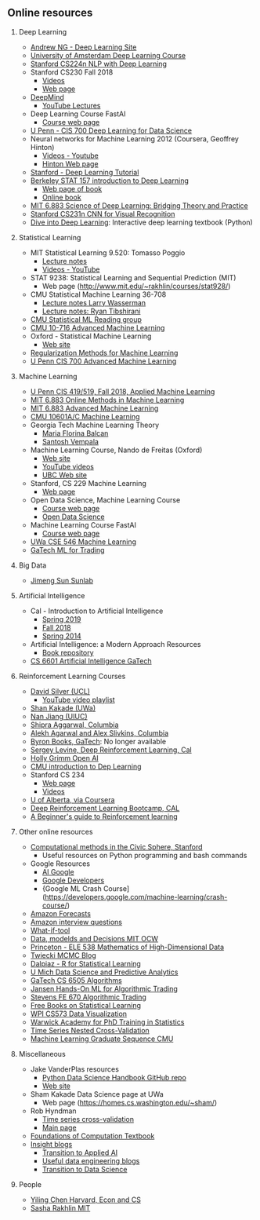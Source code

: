 ## Online resources 

1. Deep Learning  
     + [Andrew NG - Deep Learning Site](https://www.deeplearning.ai)
     + [University of Amsterdam Deep Learning Course](https://uvadlc.github.io)
     + [Stanford CS224n NLP with Deep Learning](https://web.stanford.edu/class/cs224n)
     + Stanford CS230 Fall 2018
          - [Videos](https://www.youtube.com/watch?v=PySo_6S4ZAg&list=PLoROMvodv4rOABXSygHTsbvUz4G_YQhOb)
          - [Web page](https://cs230.stanford.edu)
     + [DeepMind](https://deepmind.com)  
          + [YouTube Lectures](https://www.youtube.com/channel/UCP7jMXSY2xbc3KCAE0MHQ-A)
     + Deep Learning Course FastAI
          + [Course web page](http://course18.fast.ai/index.html)
     + [U Penn - CIS 700 Deep Learning for Data Science](https://www.seas.upenn.edu/~cis700dl/index.html)
     + Neural networks for Machine Learning 2012 (Coursera, Geoffrey Hinton)  
          + [Videos - Youtube](https://www.youtube.com/playlist?list=PLoRl3Ht4JOcdU872GhiYWf6jwrk_SNhz9)
          + [Hinton Web page](http://www.cs.toronto.edu/~hinton/)
     + [Stanford - Deep Learning Tutorial](http://ufldl.stanford.edu/)
     + [Berkeley STAT 157 introduction to Deep Learning](https://courses.d2l.ai/berkeley-stat-157/index.html)     
          + [Web page of book](d2l.ai)
          + [Online book](numpy.d2l.ai)
     + [MIT 6.883 Science of Deep Learning: Bridging Theory and Practice](https://stellar.mit.edu/S/course/6/sp18/6.883/index.html)
     + [Stanford CS231n CNN for Visual Recognition](http://cs231n.stanford.edu/)
     + [Dive into Deep Learning](https://d2l.ai/): Interactive deep learning textbook (Python)

2.   Statistical Learning  
     + MIT Statistical Learning 9.520: Tomasso Poggio  
          - [Lecture notes](http://www.mit.edu/~9.520/fall18/)  
          - [Videos - YouTube](https://www.youtube.com/watch?list=PLyGKBDfnk-iCXhuP9W-BQ9q2RkEIA5I5f&v=Q5itLKscYTA)
     + STAT 9238: Statistical Learning and Sequential Prediction (MIT) 
          + Web page (http://www.mit.edu/~rakhlin/courses/stat928/)              
     + CMU Statistical Machine Learning 36-708  
          - [Lecture notes Larry Wasserman](http://www.stat.cmu.edu/~larry/=sml/)  
          - [Lecture notes: Ryan Tibshirani](http://www.stat.cmu.edu/~ryantibs/statml/)
     + [CMU Statistical ML Reading group](http://statml.cs.cmu.edu/)
     + [CMU 10-716 Advanced Machine Learning](http://www.cs.cmu.edu/~pradeepr/716/)
     + Oxford - Statistical Machine Learning  
          + [Web site](http://www.stats.ox.ac.uk/~palamara/teaching/SML18/SML18.html)
     + [Regularization Methods for Machine Learning](http://lcsl.mit.edu/courses/master/RegML/)
     + [U Penn CIS 700 Advanced Machine Learning](https://www.seas.upenn.edu/~cis700dr/Spring19/)

3.   Machine Learning  
     + [U Penn CIS 419/519, Fall 2018, Applied Machine Learning](https://www.seas.upenn.edu/~cis519/fall2018/)
     + [MIT 6.883 Online Methods in Machine Learning](http://www.mit.edu/~rakhlin/6.883/)
     + [MIT 6.883 Advanced Machine Learning](http://people.csail.mit.edu/stefje/fall15/index.html)
     + [CMU 10601A/C Machine Learning](https://www.cs.cmu.edu/~roni/10601/)
     + Georgia Tech Machine Learning Theory  
          + [Maria Florina Balcan](http://www.cs.cmu.edu/~ninamf/ML13/index.html)  
          + [Santosh Vempala](https://cs7545.wordpress.com/)
     + Machine Learning Course, Nando de Freitas (Oxford)  
          + [Web site](https://www.cs.ox.ac.uk/people/nando.defreitas/machinelearning/)
          + [YouTube videos](https://www.youtube.com/user/ProfNandoDF)
          + [UBC Web site](https://www.cs.ubc.ca/~nando/)
     + Stanford, CS 229 Machine Learning
          + [Web page](http://cs229.stanford.edu/)
     + Open Data Science, Machine Learning Course  
          + [Course web page](https://mlcourse.ai/)
          + [Open Data Science](https://ods.ai/en/)
     + Machine Learning Course FastAI
          + [Course web page](http://course18.fast.ai/ml.html)
     + [UWa CSE 546 Machine Learning](https://courses.cs.washington.edu/courses/cse546/18au/)
     + [GaTech ML for Trading](https://quantsoftware.gatech.edu)
 
4.   Big Data  
     + [Jimeng Sun Sunlab](https://sunlab.org)

5.   Artificial Intelligence  
     + Cal - Introduction to Artificial Intelligence  
          + [Spring 2019](https://inst.eecs.berkeley.edu/~cs188/sp19/)
          + [Fall 2018](https://inst.eecs.berkeley.edu/~cs188/fa18/)
          + [Spring 2014](http://ai.berkeley.edu/lecture_videos.html)  
     + Artificial Intelligence: a Modern Approach Resources  
          + [Book repository](http://aima.cs.berkeley.edu/)
     + [CS 6601 Artificial Intelligence GaTech](https://www.cc.gatech.edu/~thad/6601-gradAI-fall2015/CS6601.html)
    
6. Reinforcement Learning Courses  
     + [David Silver (UCL)](http://www0.cs.ucl.ac.uk/staff/D.Silver/web/Teaching.html)  
          + [YouTube video playlist](https://www.youtube.com/playlist?list=PLqYmG7hTraZDM-OYHWgPebj2MfCFzFObQ)
     + [Shan Kakade (UWa)](https://courses.cs.washington.edu/courses/cse599m/19sp/)
     + [Nan Jiang (UIUC)](https://nanjiang.cs.illinois.edu/cs598/)
     + [Shipra Aggarwal, Columbia](https://ieor8100.github.io/rl/)  
     + [Alekh Agarwal and Alex Slivkins, Columbia](http://alekhagarwal.net/bandits_and_rl/)
     + [Byron Books, GaTech](https://www.cc.gatech.edu/~bboots3/ACRL-Spring2019/): No longer available
     + [Sergey Levine, Deep Reinforcement Learning, Cal](http://rail.eecs.berkeley.edu/deeprlcourse/)
     + [Holly Grimm Open AI](https://hollygrimm.com/syllabus_rl)
     + [CMU introduction to Dep Learning](http://deeplearning.cs.cmu.edu/)
     + Stanford CS 234
         - [Web page](https://web.stanford.edu/class/cs234/assignments.html)        
         - [Videos](https://www.youtube.com/playlist?list=PLoROMvodv4rOSOPzutgyCTapiGlY2Nd8u)
     + [U of Alberta, via Coursera](https://www.ualberta.ca/admissions-programs/online-courses/reinforcement-learning/index.html)
     + [Deep Reinforcement Learning Bootcamp, CAL](https://sites.google.com/view/deep-rl-bootcamp/home?authuser=0)
     + [A Beginner's guide to Reinforcement learning](https://sites.google.com/view/deep-rl-bootcamp/home?authuser=0)

7.  Other online resources  
     + [Computational methods in the Civic Sphere, Stanford](http://www.compciv.org/)  
          - Useful resources on Python programming and bash commands
     + Google Resources  
          + [AI Google](http://ai.google)
          + [Google Developers](https://developers.google.com)
          + {Google ML Crash Course](https://developers.google.com/machine-learning/crash-course/)
     + [Amazon Forecasts](https://aws.amazon.com/forecast/features)
     + [Amazon interview questions](https://www.interviewbit.com/amazon-interview-questions/)     
     + [What-if-tool](https://pair-code.github.io/what-if-tool/index.html)
     + [Data, modelds and Decisions MIT OCW](https://ocw.mit.edu/courses/sloan-school-of-management/15-060-data-models-and-decisions-fall-2014/)
     + [Princeton - ELE 538 Mathematics of High-Dimensional Data](http://www.princeton.edu/~yc5/ele538_math_data/index.html)
     + [Twiecki MCMC Blog](https://twiecki.io/)
     + [Dalpiaz - R for Statistical Learning](https://daviddalpiaz.github.io/r4sl/)
     + [U Mich Data Science and Predictive Analytics](http://www.socr.umich.edu/people/dinov/2017/Spring/DSPA_HS650/)
     + [GaTech CS 6505 Algorithms](https://cs6505.wordpress.com/)
     + [Jansen Hands-On ML for Algorithmic Trading](https://github.com/stefan-jansen/machine-learning-for-trading)
     + [Stevens FE 670 Algorithmic Trading](https://web.stevens.edu/hfslwiki/index.php?title=FE670_Algorithmic_Trading_Strategies)
     + [Free Books on Statistical Learning](https://www.r-bloggers.com/free-books-on-statistical-learning/)
     + [WPI CS573 Data Visualization](https://canvas.wpi.edu/courses/11859)  
     + [Warwick Academy for PhD Training in Statistics](https://warwick.ac.uk/fac/sci/statistics/apts/)
     + [Time Series Nested Cross-Validation](https://towardsdatascience.com/time-series-nested-cross-validation-76adba623eb9)
     + [Machine Learning Graduate Sequence CMU](https://www.ml.cmu.edu/academics/ml-core.html)

8.   Miscellaneous  
     + Jake VanderPlas resources  
          + [Python Data Science Handbook GitHub repo](https://github.com/jakevdp)  
          + [Web site](http://vanderplas.com/)  
     + Sham Kakade Data Science page at UWa  
          + Web page (https://homes.cs.washington.edu/~sham/)
     + Rob Hyndman  
          + [Time series cross-validation](https://robjhyndman.com/hyndsight/tscv/)
          + [Main page](https://robjhyndman.com/)
     + [Foundations of Computation Textbook](https://open.umn.edu/opentextbooks/textbooks/foundations-of-computation)
     + [Insight blogs](https://blog.insightdatascience.com/)
          + [Transition to Applied AI](https://blog.insightdatascience.com/preparing-for-the-transition-to-applied-artificial-intelligence-b14ba826206)
          + [Useful data engineering blogs](https://blog.insightdatascience.com/top-10-blog-posts-to-help-you-transition-to-data-engineering-1db2312ecdaf)
          + [Transition to Data Science](https://blog.insightdatascience.com/preparing-for-the-transition-to-data-science-e9194c90b42c)

9.  People  
     + [Yiling Chen Harvard, Econ and CS](https://yiling.seas.harvard.edu/)
     + [Sasha Rakhlin MIT](http://www.mit.edu/~rakhlin/)
